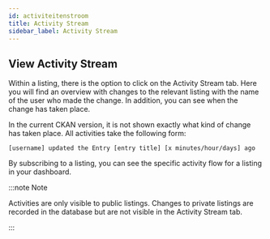 ```yaml
---
id: activiteitenstroom
title: Activity Stream
sidebar_label: Activity Stream
---
```


## View Activity Stream

Within a listing, there is the option to click on the Activity Stream tab. Here you will find an overview with changes to the relevant listing with the name of the user who made the change. In addition, you can see when the change has taken place.

In the current CKAN version, it is not shown exactly what kind of change has taken place. All activities take the following form:

`[username] updated the Entry [entry title] [x minutes/hour/days] ago`

By subscribing to a listing, you can see the specific activity flow for a listing in your dashboard.

:::note Note

Activities are only visible to public listings. Changes to private listings are recorded in the database but are not visible in the Activity Stream tab.

:::
